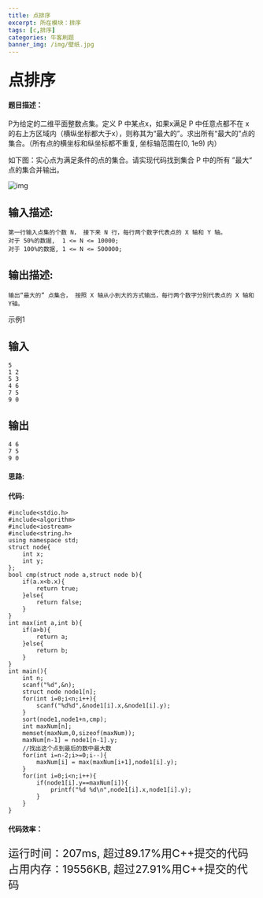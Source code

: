 ```yaml
---
title: 点排序
excerpt: 所在模块：排序
tags: [c,排序]
categories: 牛客刷题
banner_img: /img/壁纸.jpg
---
```


### <font size=6px>点排序</font>

#### 题目描述：

P为给定的二维平面整数点集。定义 P 中某点x，如果x满足 P 中任意点都不在 x 的右上方区域内（横纵坐标都大于x），则称其为“最大的”。求出所有“最大的”点的集合。（所有点的横坐标和纵坐标都不重复, 坐标轴范围在[0, 1e9) 内）

如下图：实心点为满足条件的点的集合。请实现代码找到集合 P 中的所有 ”最大“ 点的集合并输出。

![img](https://uploadfiles.nowcoder.com/images/20170817/300557_1502940399706_1329AFEA3FC7961DEA219781A71B3B5B)

## 输入描述:

```
第一行输入点集的个数 N， 接下来 N 行，每行两个数字代表点的 X 轴和 Y 轴。
对于 50%的数据,  1 <= N <= 10000;
对于 100%的数据, 1 <= N <= 500000;
```

## 输出描述:

```
输出“最大的” 点集合， 按照 X 轴从小到大的方式输出，每行两个数字分别代表点的 X 轴和 Y轴。
```

示例1

## 输入

```
5
1 2
5 3
4 6
7 5
9 0
```

## 输出

```
4 6
7 5
9 0
```

#### 思路:

#### 代码:

```golang
#include<stdio.h>
#include<algorithm>
#include<iostream>
#include<string.h>
using namespace std;
struct node{
    int x;
    int y;
};
bool cmp(struct node a,struct node b){
    if(a.x<b.x){
        return true;
    }else{
        return false;
    }
}
int max(int a,int b){
    if(a>b){
        return a;
    }else{
        return b;
    }
}
int main(){
    int n;
    scanf("%d",&n);
    struct node node1[n];
    for(int i=0;i<n;i++){
        scanf("%d%d",&node1[i].x,&node1[i].y);
    }
    sort(node1,node1+n,cmp);
    int maxNum[n];
    memset(maxNum,0,sizeof(maxNum));
    maxNum[n-1] = node1[n-1].y;
    //找出这个点到最后的数中最大数
    for(int i=n-2;i>=0;i--){
        maxNum[i] = max(maxNum[i+1],node1[i].y);
    }
    for(int i=0;i<n;i++){
        if(node1[i].y==maxNum[i]){
            printf("%d %d\n",node1[i].x,node1[i].y);
        }
    }
}
```

#### 代码效率：

<p class="note note-primary"; style="font-size:22px">
   运行时间：207ms, 超过89.17%用C++提交的代码<br>
   占用内存：19556KB, 超过27.91%用C++提交的代码
</p>


